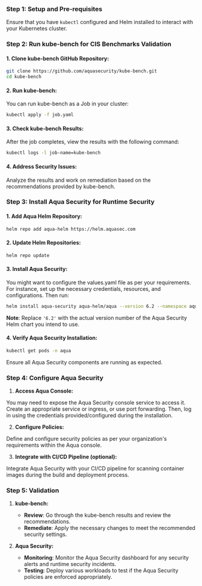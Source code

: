 
### Step 1: **Setup and Pre-requisites**
Ensure that you have `kubectl` configured and Helm installed to interact with your Kubernetes cluster.

### Step 2: **Run kube-bench for CIS Benchmarks Validation**

#### 1. **Clone kube-bench GitHub Repository:**

```sh
git clone https://github.com/aquasecurity/kube-bench.git
cd kube-bench
```

#### 2. **Run kube-bench:**

You can run kube-bench as a Job in your cluster:

```sh
kubectl apply -f job.yaml
```

#### 3. **Check kube-bench Results:**

After the job completes, view the results with the following command:

```sh
kubectl logs -l job-name=kube-bench
```

#### 4. **Address Security Issues:**
Analyze the results and work on remediation based on the recommendations provided by kube-bench.

### Step 3: **Install Aqua Security for Runtime Security**

#### 1. **Add Aqua Helm Repository:**

```sh
helm repo add aqua-helm https://helm.aquasec.com
```

#### 2. **Update Helm Repositories:**

```sh
helm repo update
```

#### 3. **Install Aqua Security:**

You might want to configure the values.yaml file as per your requirements. For instance, set up the necessary credentials, resources, and configurations. Then run:

```sh
helm install aqua-security aqua-helm/aqua --version 6.2 --namespace aqua
```

**Note**: Replace `'6.2'` with the actual version number of the Aqua Security Helm chart you intend to use.

#### 4. **Verify Aqua Security Installation:**

```sh
kubectl get pods -n aqua
```

Ensure all Aqua Security components are running as expected.

### Step 4: **Configure Aqua Security**

1. **Access Aqua Console:**

You may need to expose the Aqua Security console service to access it. Create an appropriate service or ingress, or use port forwarding. Then, log in using the credentials provided/configured during the installation.

2. **Configure Policies:**

Define and configure security policies as per your organization's requirements within the Aqua console.

3. **Integrate with CI/CD Pipeline (optional):**

Integrate Aqua Security with your CI/CD pipeline for scanning container images during the build and deployment process.

### Step 5: **Validation**

1. **kube-bench:**

   - **Review**: Go through the kube-bench results and review the recommendations.
   - **Remediate**: Apply the necessary changes to meet the recommended security settings.

2. **Aqua Security:**

   - **Monitoring**: Monitor the Aqua Security dashboard for any security alerts and runtime security incidents.
   - **Testing**: Deploy various workloads to test if the Aqua Security policies are enforced appropriately.


